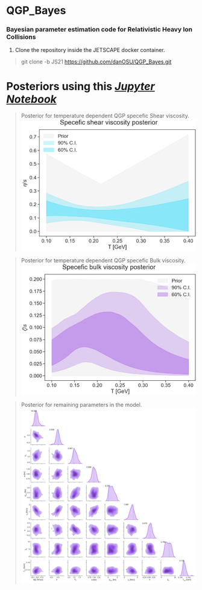 # QGP_Bayes
### Bayesian parameter estimation code for Relativistic Heavy Ion Collisions

1. Clone the repository inside the JETSCAPE docker container.
>git clone -b JS21 https://github.com/danOSU/QGP_Bayes.git

# Posteriors using this *[Jupyter Notebook](https://github.com/danOSU/QGP_Bayes/blob/main/Bayesian%20Parameter%20Estimation%20for%20Relativistic%20Heavy%20Ion%20Physics.ipynb)*
> Posterior for temperature dependent QGP specefic Shear viscosity.
![alt text](https://github.com/danOSU/QGP_Bayes/blob/JS21/Results/FigureFiles/shear_pos_ptemcee.png)

> Posterior for temperature dependent QGP specefic Bulk viscosity.
![alt text](https://github.com/danOSU/QGP_Bayes/blob/JS21/Results/FigureFiles/bulk_pos_ptemcee.png)

> Posterior for remaining parameters in the model.
![alt text](https://github.com/danOSU/QGP_Bayes/blob/JS21/Results/FigureFiles/JETSCAPE_bayespartial.png)

